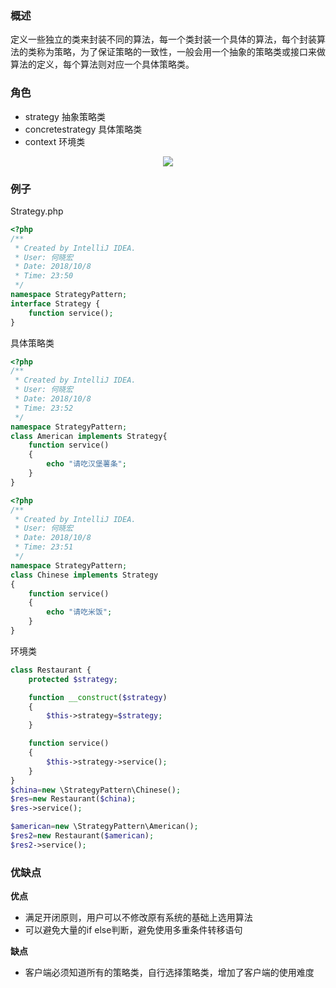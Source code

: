 ﻿### 概述
定义一些独立的类来封装不同的算法，每一个类封装一个具体的算法，每个封装算法的类称为策略，为了保证策略的一致性，一般会用一个抽象的策略类或接口来做算法的定义，每个算法则对应一个具体策略类。

### 角色
- strategy 抽象策略类
- concretestrategy 具体策略类
- context 环境类
<div align=center>
<img src=https://img-blog.csdn.net/20181009151246832?/text/aHR0cHM6Ly9ibG9nLmNzZG4ubmV0L3NodXhuaHM=/font/5a6L5L2T/fontsize/400/fill/I0JBQkFCMA==/dissolve/70>
</div>

### 例子
Strategy.php
```php
<?php
/**
 * Created by IntelliJ IDEA.
 * User: 何晓宏
 * Date: 2018/10/8
 * Time: 23:50
 */
namespace StrategyPattern;
interface Strategy {
    function service();
}
```

具体策略类
```php
<?php
/**
 * Created by IntelliJ IDEA.
 * User: 何晓宏
 * Date: 2018/10/8
 * Time: 23:52
 */
namespace StrategyPattern;
class American implements Strategy{
    function service()
    {
        echo "请吃汉堡薯条";
    }
}
```

```php
<?php
/**
 * Created by IntelliJ IDEA.
 * User: 何晓宏
 * Date: 2018/10/8
 * Time: 23:51
 */
namespace StrategyPattern;
class Chinese implements Strategy
{
    function service()
    {
        echo "请吃米饭";
    }
}
```
环境类
```php
class Restaurant {
    protected $strategy;

    function __construct($strategy)
    {
        $this->strategy=$strategy;
    }

    function service()
    {
        $this->strategy->service();
    }
}
$china=new \StrategyPattern\Chinese();
$res=new Restaurant($china);
$res->service();

$american=new \StrategyPattern\American();
$res2=new Restaurant($american);
$res2->service();
```
### 优缺点
**优点**
- 满足开闭原则，用户可以不修改原有系统的基础上选用算法
- 可以避免大量的if else判断，避免使用多重条件转移语句

**缺点**
- 客户端必须知道所有的策略类，自行选择策略类，增加了客户端的使用难度
